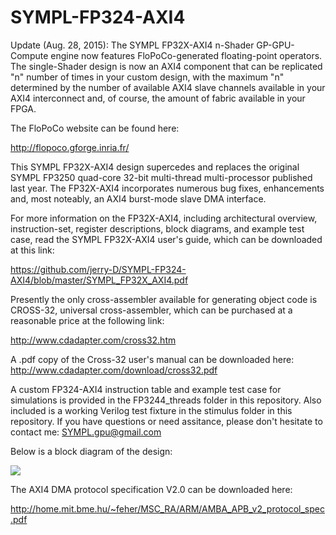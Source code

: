 # SYMPL-FP324-AXI4
Update (Aug. 28, 2015):  The SYMPL FP32X-AXI4 n-Shader GP-GPU-Compute engine now features FloPoCo-generated floating-point operators.  The single-Shader design is now an AXI4 component that can be replicated "n" number of times in your custom design, with the maximum "n" determined by the number of available AXI4 slave channels available in your AXI4 interconnect and, of course, the amount of fabric available in your FPGA.  

The FloPoCo website can be found here:

http://flopoco.gforge.inria.fr/

This SYMPL FP32X-AXI4 design supercedes and replaces the original SYMPL FP3250 quad-core 32-bit multi-thread multi-processor published last year.  The FP32X-AXI4 incorporates numerous bug fixes, enhancements and, most noteably, an AXI4 burst-mode slave DMA interface.

For more information on the FP32X-AXI4, including architectural overview, instruction-set, register descriptions, block diagrams, and example test case, read the SYMPL FP32X-AXI4 user's guide, which can be downloaded at this link:

https://github.com/jerry-D/SYMPL-FP324-AXI4/blob/master/SYMPL_FP32X_AXI4.pdf

Presently the only cross-assembler available for generating object code is CROSS-32, universal cross-assembler, which can be purchased at a reasonable price at the following link:  

http://www.cdadapter.com/cross32.htm

A .pdf copy of the Cross-32 user's manual can be downloaded here:  http://www.cdadapter.com/download/cross32.pdf

A custom FP324-AXI4 instruction table and example test case for simulations is provided in the FP3244_threads folder in this repository.  Also included is a working Verilog test fixture in the stimulus folder in this repository.
If you have questions or need assitance, please don't hesitate to contact me:  SYMPL.gpu@gmail.com

Below is a block diagram of the design:

![](https://github.com/jerry-D/SYMPL-FP324-AXI4/blob/master/FP32X_AXI4_single.jpg)

The AXI4 DMA protocol specification V2.0 can be downloaded here:

http://home.mit.bme.hu/~feher/MSC_RA/ARM/AMBA_APB_v2_protocol_spec.pdf
